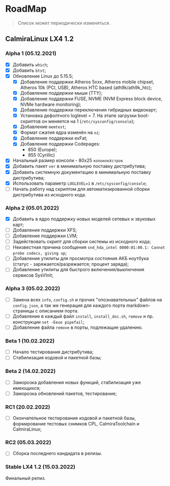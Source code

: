 # RoadMap

> Список может периодически изменяться.

## CalmiraLinux LX4 1.2

### Alpha 1 (05.12.2021)

- [X] Добавить `which`;
- [X] Добавить `btst`;
- [X] Обновление Linux до 5.15.5;
    - [X] Добавление поддержки Atheros 5xxx, Atheros mobile chipset, Atheros 10k (PCI, USB), Atheros HTC based (ath9k/ath9k_htc);
    - [X] Добавление поддержки мыши (TTY);
    - [X] Добавление поддержки FUSE, NVME (NVM Express block device, NVMe hardware monitoring);
    - [X] Добавление поддержки переключения гибридных видеокарт;
    - [X] Установка дефолтного loglevel = 7. На этапе загрузки boot-скриптов он меняется на 1 (`/etc/sysconfig/console`);
    - [X] Добавление `memtest`;
    - [X] Формат сжатия ядра изменён на `xz`;
    - [X] Добавление поддержки exFat;
    - [X] Добавление поддержки Codepages:
        - 850 (Europe);
        - 855 (Cyrillic)
- [X] Начальный размер консоли - 80х25 `колонок`x`строк`
- [X] Добавить пакет `ver` в минимальную поставку дистрибутива;
- [X] Добавить системную документацию в минимальную поставку дистрибутива;
- [X] Использовать параметр `LOGLEVEL=1` в `/etc/sysconfig/console`;
- [ ] Начать работу над скриптом для автоматизированной сборки дистрибутива из исходного кода.

### Alpha 2 (05.01.2022)

- [X] Добавить в ядро поддержку новых моделей сетевых и звуковых карт;
- [ ] Добавление поддержки XFS;
- [ ] Добавление поддержки LVM;
- [ ] Задействовать скрипт для сборки системы из исходного кода;
- [ ] Неизвестная причина сообщения `snd_hda_intel 0000:01:00.1: Cannot probe codecs, giving up`;
- [ ] Добавление утилиты для просмотра состояния АКБ ноутбука (статус - заряжается/разряжается; процент заряда);
- [ ] Добавление утилиты для быстрого включения/выключения сервисов SysVInit;

### Alpha 3 (05.02.2022)

- [ ] Замена всех `info`, `config.sh` и прочих "опознавательных" файлов на `config.json`, а так же генерация для каждого порта markdown-страницы с описанием порта.
- [ ] Добавление в каждый файл `install`, `install_doc.sh`, `remove` и пр. конструкции `set -Eeuo pipefail`;
- [ ] Добавление файла `remove` в порты, подлежащие удалению.

### Beta 1 (10.02.2022)

- [ ] Начало тестирования дистрибутива;
- [ ] Стабилизация кодовой и пакетной базы;

### Beta 2 (14.02.2022)

- [ ] Заморозка добавления новых функций, стабилизация уже имеющихся;
- [ ] Заморозка обновлений пакетов, тестирование;

### RC1 (20.02.2022)

- [ ] Окончательное тестирование кодовой и пакетной базы, формирование тестовых снимков CPL, CalmiraToolchain и CalmiraLinux;

### RC2 (05.03.2022)

- [ ] Сборка последнего кандидата в релизы.

### Stable LX4 1.2 (15.03.2022)

Финальный релиз.
